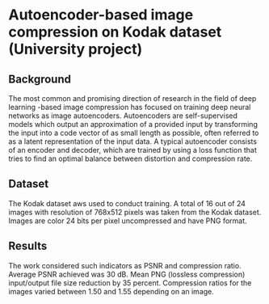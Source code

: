# Autoencoder-based image compression on Kodak dataset (University project)

## Background

The most common and promising direction of research in
the field of deep learning -based image compression has
focused on training deep neural networks as image
autoencoders. Autoencoders are self-supervised models
which output an approximation of a provided input by
transforming the input into a code vector of as small length
as possible, often referred to as a latent representation of
the input data. A typical autoencoder consists of an
encoder and decoder, which are trained by using a loss
function that tries to find an optimal balance between
distortion and compression rate.

## Dataset

The Kodak dataset aws used to conduct
training. A total of 16 out of 24 images with resolution of
768x512 pixels was taken from the Kodak dataset. Images
are color 24 bits per pixel uncompressed and have PNG
format.

## Results

The work considered such indicators as PSNR and
compression ratio. Average PSNR achieved was 30 dB.
Mean PNG (lossless compression) input/output file size
reduction by 35 percent. Compression ratios for the images
varied between 1.50 and 1.55 depending on an image.
